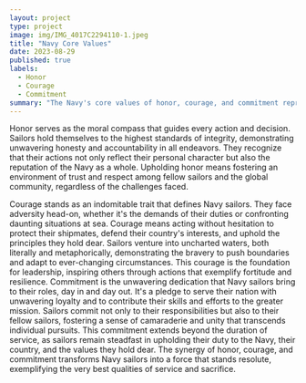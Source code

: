 ```yaml
---
layout: project
type: project
image: img/IMG_4017C2294110-1.jpeg
title: "Navy Core Values"
date: 2023-08-29
published: true
labels:
  - Honor
  - Courage
  - Commitment
summary: "The Navy's core values of honor, courage, and commitment represent the bedrock principles that guide sailors in upholding integrity, facing challenges with bravery, and demonstrating unwavering dedication."
---
```


Honor serves as the moral compass that guides every action and decision. Sailors hold themselves to the highest standards of integrity, demonstrating unwavering honesty and accountability in all endeavors. They recognize that their actions not only reflect their personal character but also the reputation of the Navy as a whole. Upholding honor means fostering an environment of trust and respect among fellow sailors and the global community, regardless of the challenges faced.

Courage stands as an indomitable trait that defines Navy sailors. They face adversity head-on, whether it's the demands of their duties or confronting daunting situations at sea. Courage means acting without hesitation to protect their shipmates, defend their country's interests, and uphold the principles they hold dear. Sailors venture into uncharted waters, both literally and metaphorically, demonstrating the bravery to push boundaries and adapt to ever-changing circumstances. This courage is the foundation for leadership, inspiring others through actions that exemplify fortitude and resilience. Commitment is the unwavering dedication that Navy sailors bring to their roles, day in and day out. It's a pledge to serve their nation with unwavering loyalty and to contribute their skills and efforts to the greater mission. Sailors commit not only to their responsibilities but also to their fellow sailors, fostering a sense of camaraderie and unity that transcends individual pursuits. This commitment extends beyond the duration of service, as sailors remain steadfast in upholding their duty to the Navy, their country, and the values they hold dear. The synergy of honor, courage, and commitment transforms Navy sailors into a force that stands resolute, exemplifying the very best qualities of service and sacrifice.
